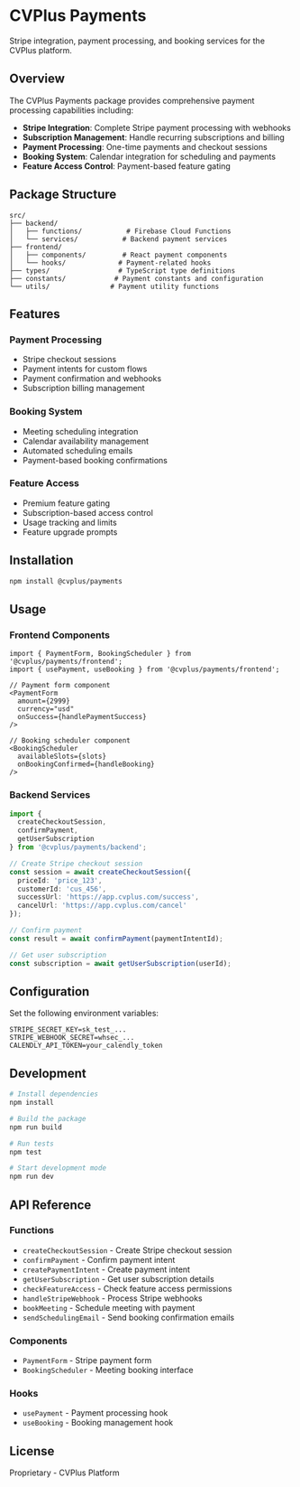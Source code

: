 # CVPlus Payments

Stripe integration, payment processing, and booking services for the CVPlus platform.

## Overview

The CVPlus Payments package provides comprehensive payment processing capabilities including:

- **Stripe Integration**: Complete Stripe payment processing with webhooks
- **Subscription Management**: Handle recurring subscriptions and billing
- **Payment Processing**: One-time payments and checkout sessions
- **Booking System**: Calendar integration for scheduling and payments
- **Feature Access Control**: Payment-based feature gating

## Package Structure

```
src/
├── backend/
│   ├── functions/           # Firebase Cloud Functions
│   └── services/           # Backend payment services
├── frontend/
│   ├── components/         # React payment components  
│   └── hooks/             # Payment-related hooks
├── types/                 # TypeScript type definitions
├── constants/            # Payment constants and configuration
└── utils/               # Payment utility functions
```

## Features

### Payment Processing
- Stripe checkout sessions
- Payment intents for custom flows
- Payment confirmation and webhooks
- Subscription billing management

### Booking System
- Meeting scheduling integration
- Calendar availability management
- Automated scheduling emails
- Payment-based booking confirmations

### Feature Access
- Premium feature gating
- Subscription-based access control
- Usage tracking and limits
- Feature upgrade prompts

## Installation

```bash
npm install @cvplus/payments
```

## Usage

### Frontend Components

```tsx
import { PaymentForm, BookingScheduler } from '@cvplus/payments/frontend';
import { usePayment, useBooking } from '@cvplus/payments/frontend';

// Payment form component
<PaymentForm 
  amount={2999} 
  currency="usd"
  onSuccess={handlePaymentSuccess}
/>

// Booking scheduler component
<BookingScheduler
  availableSlots={slots}
  onBookingConfirmed={handleBooking}
/>
```

### Backend Services

```typescript
import { 
  createCheckoutSession,
  confirmPayment,
  getUserSubscription 
} from '@cvplus/payments/backend';

// Create Stripe checkout session
const session = await createCheckoutSession({
  priceId: 'price_123',
  customerId: 'cus_456',
  successUrl: 'https://app.cvplus.com/success',
  cancelUrl: 'https://app.cvplus.com/cancel'
});

// Confirm payment
const result = await confirmPayment(paymentIntentId);

// Get user subscription
const subscription = await getUserSubscription(userId);
```

## Configuration

Set the following environment variables:

```env
STRIPE_SECRET_KEY=sk_test_...
STRIPE_WEBHOOK_SECRET=whsec_...
CALENDLY_API_TOKEN=your_calendly_token
```

## Development

```bash
# Install dependencies
npm install

# Build the package
npm run build

# Run tests
npm test

# Start development mode
npm run dev
```

## API Reference

### Functions
- `createCheckoutSession` - Create Stripe checkout session
- `confirmPayment` - Confirm payment intent
- `createPaymentIntent` - Create payment intent
- `getUserSubscription` - Get user subscription details
- `checkFeatureAccess` - Check feature access permissions
- `handleStripeWebhook` - Process Stripe webhooks
- `bookMeeting` - Schedule meeting with payment
- `sendSchedulingEmail` - Send booking confirmation emails

### Components
- `PaymentForm` - Stripe payment form
- `BookingScheduler` - Meeting booking interface

### Hooks
- `usePayment` - Payment processing hook
- `useBooking` - Booking management hook

## License

Proprietary - CVPlus Platform